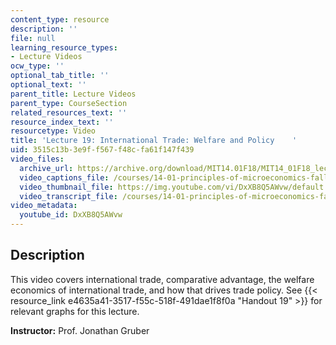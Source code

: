 ```yaml
---
content_type: resource
description: ''
file: null
learning_resource_types:
- Lecture Videos
ocw_type: ''
optional_tab_title: ''
optional_text: ''
parent_title: Lecture Videos
parent_type: CourseSection
related_resources_text: ''
resource_index_text: ''
resourcetype: Video
title: 'Lecture 19: International Trade: Welfare and Policy    '
uid: 3515c13b-3e9f-f567-f48c-fa61f147f439
video_files:
  archive_url: https://archive.org/download/MIT14.01F18/MIT14_01F18_lec19_300k.mp4
  video_captions_file: /courses/14-01-principles-of-microeconomics-fall-2018/69f5d1ff9f7b5711986b20891978c4fc_DxXB8Q5AWvw.vtt
  video_thumbnail_file: https://img.youtube.com/vi/DxXB8Q5AWvw/default.jpg
  video_transcript_file: /courses/14-01-principles-of-microeconomics-fall-2018/4ed11559eda783bf37daf83ffee9e646_DxXB8Q5AWvw.pdf
video_metadata:
  youtube_id: DxXB8Q5AWvw
---
```


Description
-----------

This video covers international trade, comparative advantage, the welfare economics of international trade, and how that drives trade policy. See {{< resource_link e4635a41-3517-f55c-518f-491dae1f8f0a "Handout 19" >}} for relevant graphs for this lecture. 

**Instructor:** Prof. Jonathan Gruber
